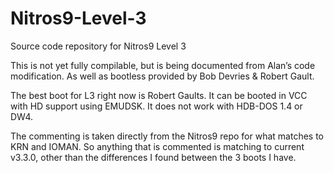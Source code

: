 Nitros9-Level-3
===============

Source code repository for Nitros9 Level 3

This is not yet fully compilable, but is being documented from Alan’s code modification. As well as bootless provided by Bob Devries & Robert Gault. 

The best boot for L3 right now is Robert Gaults. It can be booted in VCC with HD support using EMUDSK.  It does not work with HDB-DOS 1.4 or DW4.

The commenting is taken directly from the Nitros9 repo for what matches to KRN and IOMAN. So anything that is commented is matching to current v3.3.0, other than the differences I found between the 3 boots I have.
